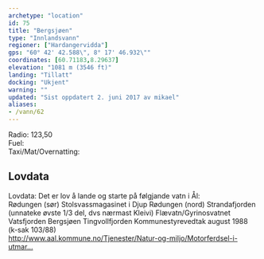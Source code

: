 ```yaml
---
archetype: "location"
id: 75
title: "Bergsjøen"
type: "Innlandsvann"
regioner: ["Hardangervidda"]
gps: "60° 42' 42.588\", 8° 17' 46.932\""
coordinates: [60.71183,8.29637]
elevation: "1081 m (3546 ft)"
landing: "Tillatt"
docking: "Ukjent"
warning: ""
updated: "Sist oppdatert 2. juni 2017 av mikael"
aliases:
- /vann/62
---
```


Radio: 123,50\
Fuel:\
Taxi/Mat/Overnatting:

## Lovdata

Lovdata: Det er lov å lande og starte på følgjande vatn i Ål:\
Rødungen (sør) Stolsvassmagasinet i Djup Rødungen (nord) Strandafjorden (unnateke øvste 1/3 del, dvs nærmast Kleivi) Flævatn/Gyrinosvatnet Vatsfjorden Bergsjøen Tingvollfjorden Kommunestyrevedtak august 1988 (k-sak 103/88)\
http://www.aal.kommune.no/Tjenester/Natur-og-miljo/Motorferdsel-i-utmar…

